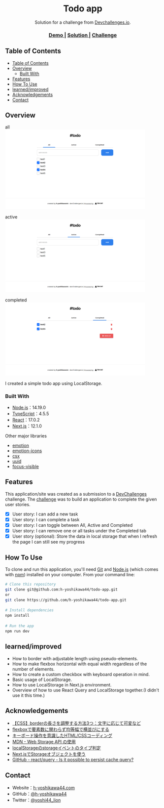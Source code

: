 <!-- Please update value in the {}  -->

<h1 align="center">Todo app</h1>

<div align="center">
   Solution for a challenge from  <a href="http://legacy.devchallenges.io" target="_blank">Devchallenges.io</a>.
</div>

<div align="center">
  <h3>
    <a href="https://ch-todo-app-h-yoshikawa44.vercel.app/">
      Demo
    </a>
    <span> | </span>
    <a href="https://legacy.devchallenges.io/solutions/BTvVlLhztEQ8Fz8UJ1Rf">
      Solution
    </a>
    <span> | </span>
    <a href="https://legacy.devchallenges.io/challenges/hH6PbOHBdPm6otzw2De5">
      Challenge
    </a>
  </h3>
</div>

<!-- TABLE OF CONTENTS -->

## Table of Contents

- [Table of Contents](#table-of-contents)
- [Overview](#overview)
  - [Built With](#built-with)
- [Features](#features)
- [How To Use](#how-to-use)
- [learned/improved](#learnedimproved)
- [Acknowledgements](#acknowledgements)
- [Contact](#contact)

<!-- OVERVIEW -->

## Overview

all  
<img src="/screenshots/all.png" alt="overview - all" width="90%">

active  
<img src="/screenshots/active.png" alt="overview - active" width="90%">

completed  
<img src="/screenshots/completed.png" alt="overview - completed" width="90%">

I created a simple todo app using LocalStorage.

### Built With

<!-- This section should list any major frameworks that you built your project using. Here are a few examples.-->

- [Node.js](https://nodejs.org/)：14.19.0
- [TypeScript](https://www.typescriptlang.org/)：4.5.5
- [React](https://reactjs.org/)：17.0.2
- [Next.js](https://nextjs.org/)：12.1.0

Other major libraries
- [emotion](https://emotion.sh/)
- [emotion-icons](https://github.com/emotion-icons/emotion-icons)
- [csx](https://typestyle.github.io/#/colors)
- [uuid](https://github.com/uuidjs/uuid)
- [focus-visible](https://github.com/WICG/focus-visible)

## Features

<!-- List the features of your application or follow the template. Don't share the figma file here :) -->

This application/site was created as a submission to a [DevChallenges](https://legacy.devchallenges.io/challenges) challenge. The [challenge](https://legacy.devchallenges.io/challenges/hH6PbOHBdPm6otzw2De5) was to build an application to complete the given user stories.

- [x] User story: I can add a new task
- [x] User story: I can complete a task
- [x] User story: I can toggle between All, Active and Completed
- [x] User story: I can remove one or all tasks under the Completed tab
- [x] User story (optional): Store the data in local storage that when I refresh the page I can still see my progress

## How To Use

<!-- Example: -->

To clone and run this application, you'll need [Git](https://git-scm.com) and [Node.js](https://nodejs.org/en/download/) (which comes with [npm](https://www.npmjs.com/)) installed on your computer. From your command line:

```bash
# Clone this repository
git clone git@github.com:h-yoshikawa44/todo-app.git
or
git clone https://github.com/h-yoshikawa44/todo-app.git

# Install dependencies
npm install

# Run the app
npm run dev
```

## learned/improved
- How to border with adjustable length using pseudo-elements.
- How to make flexbox horizontal with equal width regardless of the number of elements.
- How to create a custom checkbox with keyboard operation in mind.
- Basic usage of LocalStorage.
- How to use LocalStorage in Next.js environment.
- Overview of how to use React Query and LocalStorage together.(I didn't use it this time.)

## Acknowledgements

<!-- This section should list any articles or add-ons/plugins that helps you to complete the project. This is optional but it will help you in the future. For example: -->

- [【CSS】borderの長さを調整する方法3つ：文字に応じて可変など](https://saruwakakun.com/html-css/reference/border-length)
- [flexboxで要素数に関わらず均等幅で横並びにする](https://cly7796.net/blog/css/side-by-side-with-even-width-with-flexbox/)
- [キーボード操作を意識したHTML/CSSコーディング](https://zenn.dev/tak_dcxi/articles/f958e96888ee47)
- [MDN - Web Storage API の使用](https://developer.mozilla.org/ja/docs/Web/API/Web_Storage_API/Using_the_Web_Storage_API)
- [localStorageのstorageイベントのタイプ判定](https://qiita.com/nakajmg/items/d1b90ba9bc56e7575a6a)
- [Next.jsでStorageオブジェクトを使う](https://t-yng.jp/post/nextjs-storage)
- [GitHub - react/query - Is it possible to persist cache query?](https://github.com/tannerlinsley/react-query/discussions/92)

## Contact

- Website：[h-yoshikawa44.com](https://h-yoshikawa44.com)
- GitHub：[@h-yoshikawa44](https://github.com/h-yoshikawa44)
- Twitter：[@yoshi44_lion](https://twitter.com/yoshi44_lion)
